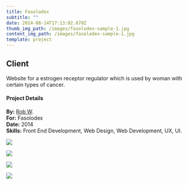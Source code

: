 ```yaml
---
title: Fasolodex
subtitle: ""
date: 2014-08-14T17:13:02.670Z
thumb_img_path: /images/fasolodex-sample-1.jpg
content_img_path: /images/fasolodex-sample-1.jpg
template: project
---
```

## Client

Website for a estrogen receptor regulator which is used by woman with certain types of cancer. 

#### Project Details

**By:** [](https://bvacommerce.com/)[Rob W](https://www.robotwilliams.com/).\
**For:**[](http://www.americanfabricators.com/) Fasolodex\
**Date:** 2014\
**Skills:** Front End Development, Web Design, Web Development, UX, UI.

![](/images/fasolodex-sample-2.jpg)

![](/images/fasolodex-sample-4.jpg)

![](/images/fasolodex-sample-8.jpg)

![](/images/fasolodex-sample-7.jpg)

![]()